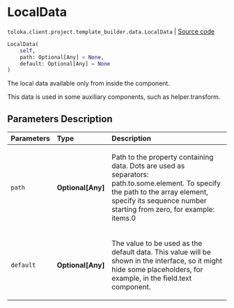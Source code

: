 # LocalData
`toloka.client.project.template_builder.data.LocalData` | [Source code](https://github.com/Toloka/toloka-kit/blob/v1.0.1/src/client/project/template_builder/data.py#L63)

```python
LocalData(
    self,
    path: Optional[Any] = None,
    default: Optional[Any] = None
)
```

The local data available only from inside the component.


This data is used in some auxiliary components, such as helper.transform.

## Parameters Description

| Parameters | Type | Description |
| :----------| :----| :-----------|
`path`|**Optional\[Any\]**|<p>Path to the property containing data. Dots are used as separators: path.to.some.element. To specify the path to the array element, specify its sequence number starting from zero, for example: items.0</p>
`default`|**Optional\[Any\]**|<p>The value to be used as the default data. This value will be shown in the interface, so it might hide some placeholders, for example, in the field.text component.</p>
